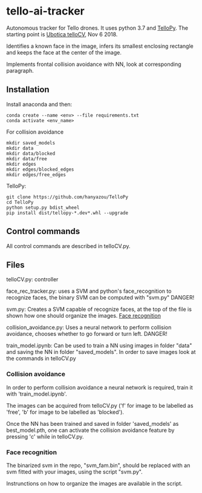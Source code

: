 # tello-ai-tracker
Autonomous tracker for Tello drones. It uses python 3.7 and [TelloPy](https://github.com/hanyazou/TelloPy).
The starting point is [Ubotica telloCV](https://github.com/Ubotica/telloCV), Nov 6 2018.

Identifies a known face in the image, infers its smallest enclosing rectangle and keeps the face at the center of the image.

Implements frontal collision avoidance with NN, look at corresponding paragraph.

## Installation
Install anaconda and then:
```
conda create --name <env> --file requirements.txt
conda activate <env_name>
```

For collision avoidance
```
mkdir saved_models
mkdir data
mkdir data/blocked
mkdir data/free
mkdir edges
mkdir edges/blocked_edges
mkdir edges/free_edges
```

TelloPy:
```
git clone https://github.com/hanyazou/TelloPy
cd TelloPy
python setup.py bdist_wheel
pip install dist/tellopy-*.dev*.whl --upgrade
```

## Control commands
All control commands are described in telloCV.py.

## Files
telloCV.py: controller

face_rec_tracker.py: uses a SVM and python's face_recognition to recognize faces, the binary SVM can be computed with "svm.py" DANGER!

svm.py: Creates a SVM capable of recognize faces, at the top of the file is shown how one should organize the images. [Face recognition](https://github.com/ageitgey/face_recognition)

collision_avoidance.py: Uses a neural network to perform collision avoidance, chooses whether to go forward or turn left. DANGER!

train_model.ipynb: Can be used to train a NN using images in folder "data" and saving the NN in folder "saved_models". In order to save images look at the commands in telloCV.py

### Collision avoidance
In order to perform collision avoidance a neural network is required, train it with 'train_model.ipynb'.

The images can be acquired from telloCV.py ('f' for image to be labelled as 'free', 'b' for image to be labelled as 'blocked').

Once the NN has been trained and saved in folder 'saved_models' as best_model.pth, one can activate the collision avoidance feature by pressing 'c' while in telloCV.py.

### Face recognition
The binarized svm in the repo, "svm_fam.bin", should be replaced with an svm fitted with your images, using the script "svm.py".

Instrunctions on how to organize the images are available in the script.
